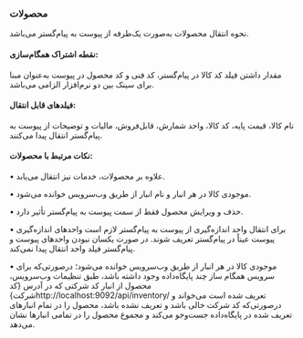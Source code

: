 ### محصولات 

نحوه انتقال محصولات به‌صورت یک‌طرفه از پیوست به پیام‌گستر می‌باشد.

#### نقطه اشتراک همگام‌سازی:

مقدار داشتن فیلد کد کالا در پیام‌گستر، کد فنی و کد محصول در پیوست به‌عنوان مبنا برای سینک بین دو نرم‌افزار الزامی می‌باشد.

#### فیلدهای قابل انتقال:

نام کالا، قیمت پایه، کد کالا، واحد شمارش، قابل‌فروش، مالیات و توضیحات از پیوست به پیام‌گستر انتقال پیدا می‌کنند.

#### نکات مرتبط با محصولات:

•    علاوه بر محصولات، خدمات نیز انتقال می‌یابد.

•    موجودی کالا در هر انبار و نام انبار از طریق وب‌سرویس خوانده می‌شود.

•    حذف و ویرایش محصول فقط از سمت پیوست به پیام‌گستر تأثیر دارد.

•    برای انتقال واحد اندازه‌گیری از پیوست به پیام‌گستر لازم است واحدهای اندازه‌گیری پیوست عیناً در پیام‌گستر تعریف شوند. در صورت یکسان نبودن واحدهای پیوست و پیام‌گستر فیلد واحد انتقال پیدا نمی‌کند.

•    موجودی کالا در هر انبار از طریق وب‌سرویس خوانده می‌شود؛ درصورتی‌که برای سرویس همگام ساز چند پایگاه‌داده وجود داشته باشد، طبق تنظیمات وب‌سرویس، محصول از انبار کد شرکتی که در آدرس {کد شرکت}http://localhost:9092/api/inventory/  تعریف شده است می‌خواند و درصورتی‌که کد شرکت خالی باشد و تعریف نشده باشد، محصول را در تمام انبارهای تعریف شده در پایگاه‌داده جست‌وجو می‌کند و مجموع محصول را در تمامی انبارها نشان می‌دهد. 
